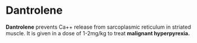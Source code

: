 # Dantrolene

**Dantrolene** prevents Ca++ release from sarcoplasmic reticulum in
striated muscle. It is given in a dose of 1-2mg/kg to treat **malignant
hyperpyrexia.**
